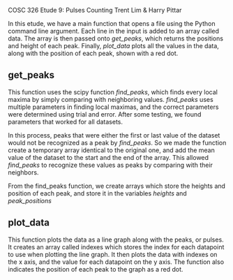 COSC 326 Etude 9: Pulses Counting
Trent Lim & Harry Pittar

In this etude, we have a main function that opens a file using the Python command line argument. Each line in the input is added to an array called data. The array is then passed onto *get_peaks*, which returns the positions and height of each peak. Finally, *plot_data* plots all the values in the data, along with the position of each peak, shown with a red dot.

## get_peaks
This function uses the scipy function *find_peaks*, which finds every local maxima by simply comparing with neighboring values. *find_peaks* uses multiple parameters in finding local maximas, and the correct parameters were determined using trial and error. After some testing, we found parameters that worked for all datasets. 

In this process, peaks that were either the first or last value of the dataset would not be recognized as a peak by *find_peaks*. So we made the function create a temporary array identical to the original one, and add the mean value of the dataset to the start and the end of the array. This allowed *find_peaks* to recognize these values as peaks by comparing with their neighbors.

From the find_peaks function, we create arrays which store the heights and position of each peak, and store it in the variables *heights* and *peak_positions*

## plot_data
This function plots the data as a line graph along with the peaks, or pulses. It creates an array called indexes which stores the index for each datapoint to use when plotting the line graph. It then plots the data with indexes on the x axis, and the value for each datapoint on the y axis. The function also indicates the position of each peak to the graph as a red dot.